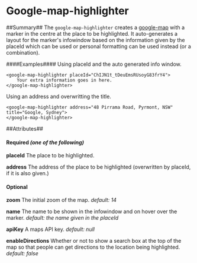 Google-map-highlighter
=====
##Summary##
The `google-map-highlighter` creates a  [google-map](https://github.com/GoogleWebComponents/google-map) with a marker in the centre at the place to be highlighted.
It auto-generates a layout for the marker's infowindow based on the information given by the placeId which can be used or personal formatting can be used instead (or a combination).


####Examples####
Using placeId and the auto generated info window.
```
<google-map-highlighter placeId="ChIJN1t_tDeuEmsRUsoyG83frY4">
	Your extra information goes in here.
</google-map-highlighter>
```

Using an address and overwritting the title.
```
<google-map-highlighter address="48 Pirrama Road, Pyrmont, NSW" title="Google, Sydney">
</google-map-highlighter>
```
##Attributes##
#### Required *(one of the following)* ####

**placeId** The place to be highlighted.

**address** The address of the place to be highlighted (overwritten by placeId, if it is also given.)

#### Optional ####

**zoom**
  The initial zoom of the map.
  *default: 14*
  
**name**
  The name to be shown in the infowindow and on hover over the marker.
  *default: the name given in the placeId*
  
**apiKey**
  A maps API key.
  *default: null*
  
**enableDirections**
  Whether or not to show a search box at the top of the map so that people can get directions to the location being highlighted.
  *default: false*


